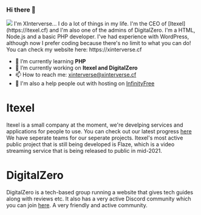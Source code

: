 ### Hi there 👋
<img src="https://cdn.xinterverse.cf/wallpaper.png">
I'm XInterverse... I do a lot of things in my life. I'm the CEO of [Itexel](https://itexel.cf) and I'm also one of the admins of DigitalZero. I'm a HTML, Node.js and a basic PHP developer. I've had experience with WordPress, although now I prefer coding because there's no limit to what you can do! You can check my website here: https://xinterverse.cf

- 🌱 I’m currently learning **PHP**
- 🔭 I’m currently working on **Itexel and DigitalZero**
- 📫 How to reach me: xinterverse@xinterverse.cf
- 💬 I'm also a help people out with hosting on [InfinityFree](https://infinityfree.net)

# Itexel
Itexel is a small company at the moment, we're develping services and applications for people to use. You can check out our latest progress [here](https://itexel.cf/services/)
We have seperate teams for our seperate projects. Itexel's most active public project that is still being developed is Flaze, which is a video streaming service that is being released to public in mid-2021.

# DigitalZero
DigitalZero is a tech-based group running a website that gives tech guides along with reviews etc. It also has a very active Discord community which you can join [here](https://discord.gg/UnKeXCRvtQ). A very friendly and active community.

<!--
**XInterverse/XInterverse** is a ✨ _special_ ✨ repository because its `README.md` (this file) appears on your GitHub profile.

Here are some ideas to get you started:

- 🔭 I’m currently working on ...
- 🌱 I’m currently learning ...
- 👯 I’m looking to collaborate on ...
- 🤔 I’m looking for help with ...
- 💬 Ask me about ...
- 📫 How to reach me: ...
- 😄 Pronouns: ...
- ⚡ Fun fact: ...
-->
